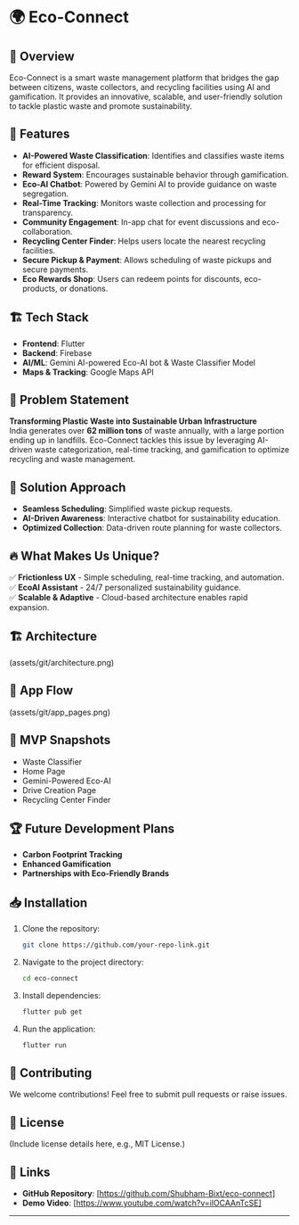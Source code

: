 
# 🌍 Eco-Connect  

## 📌 Overview  
Eco-Connect is a smart waste management platform that bridges the gap between citizens, waste collectors, and recycling facilities using AI and gamification. It provides an innovative, scalable, and user-friendly solution to tackle plastic waste and promote sustainability.  

## 🚀 Features  
- **AI-Powered Waste Classification**: Identifies and classifies waste items for efficient disposal.  
- **Reward System**: Encourages sustainable behavior through gamification.  
- **Eco-AI Chatbot**: Powered by Gemini AI to provide guidance on waste segregation.  
- **Real-Time Tracking**: Monitors waste collection and processing for transparency.  
- **Community Engagement**: In-app chat for event discussions and eco-collaboration.  
- **Recycling Center Finder**: Helps users locate the nearest recycling facilities.  
- **Secure Pickup & Payment**: Allows scheduling of waste pickups and secure payments.  
- **Eco Rewards Shop**: Users can redeem points for discounts, eco-products, or donations.  

## 🏗️ Tech Stack  
- **Frontend**: Flutter  
- **Backend**: Firebase  
- **AI/ML**: Gemini AI-powered Eco-AI bot & Waste Classifier Model  
- **Maps & Tracking**: Google Maps API  

## 📜 Problem Statement  
**Transforming Plastic Waste into Sustainable Urban Infrastructure**  
India generates over **62 million tons** of waste annually, with a large portion ending up in landfills. Eco-Connect tackles this issue by leveraging AI-driven waste categorization, real-time tracking, and gamification to optimize recycling and waste management.  

## 🎯 Solution Approach  
- **Seamless Scheduling**: Simplified waste pickup requests.  
- **AI-Driven Awareness**: Interactive chatbot for sustainability education.  
- **Optimized Collection**: Data-driven route planning for waste collectors.  

## 🔥 What Makes Us Unique?  
✅ **Frictionless UX** - Simple scheduling, real-time tracking, and automation.  
✅ **EcoAI Assistant** - 24/7 personalized sustainability guidance.  
✅ **Scalable & Adaptive** - Cloud-based architecture enables rapid expansion.  

## 🏗️ Architecture  
(assets/git/architecture.png)  

## 📱 App Flow  
(assets/git/app_pages.png)

## 📸 MVP Snapshots  
- Waste Classifier  
- Home Page  
- Gemini-Powered Eco-AI  
- Drive Creation Page  
- Recycling Center Finder  

## 🏆 Future Development Plans  
- **Carbon Footprint Tracking**  
- **Enhanced Gamification**  
- **Partnerships with Eco-Friendly Brands**  

## 📥 Installation  
1. Clone the repository:  
   ```bash
   git clone https://github.com/your-repo-link.git
   ```
2. Navigate to the project directory:  
   ```bash
   cd eco-connect
   ```
3. Install dependencies:  
   ```bash
   flutter pub get
   ```
4. Run the application:  
   ```bash
   flutter run
   ```  

## 🤝 Contributing  
We welcome contributions! Feel free to submit pull requests or raise issues.  

## 📜 License  
(Include license details here, e.g., MIT License.)  

## 🔗 Links  
- **GitHub Repository**: [https://github.com/Shubham-Bixt/eco-connect]  
- **Demo Video**: [https://www.youtube.com/watch?v=ilOCAAnTcSE]  

---

